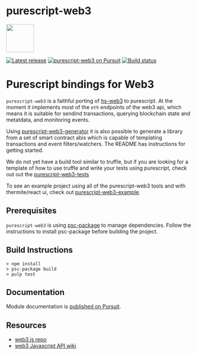 # purescript-web3
<img src=https://github.com/f-o-a-m/purescript-web3/blob/master/purescript-web3-logo.png width="75">


[![Latest release](http://img.shields.io/github/release/f-o-a-m/purescript-web3.svg?branch=master)](https://github.com/f-o-a-m/purescript-web3/releases)
[![purescript-web3 on Pursuit](https://pursuit.purescript.org/packages/purescript-web3/badge)](https://pursuit.purescript.org/packages/purescript-web3)
[![Build status](https://travis-ci.org/f-o-a-m/purescript-web3.svg?branch=master)](https://travis-ci.org/f-o-a-m/purescript-web3?branch=master)

# Purescript bindings for Web3

`purescript-web3` is a faithful porting of [hs-web3](https://github.com/airalab/hs-web3) to purescript. At the moment it implements most of the `eth` endpoints of the web3 api, which means it is suitable for sendind transactions, querying blockchain state and metatdata, and monitoring events.

Using [purescript-web3-generator](https://github.com/f-o-a-m/purescript-web3-generator) it is also possible to generate a library from a set of smart contract abis which is capable of templating transactions and event filters/watchers. The README has instructions for getting started.

We do not yet have a build tool similar to truffle, but if you are looking for a template of how to use truffle and write your tests using purescript, check out out the [purescript-web3-tests](https://github.com/f-o-a-m/purescript-web3-tests)

To see an example project using all of the purescript-web3 tools and with thermite/react ui, check out [purescript-web3-example](https://github.com/f-o-a-m/purescript-web3-example).

## Prerequisites
`purescript-web3` is using [psc-package](https://github.com/purescript/psc-package) to manage dependencies. Follow the instructions to install psc-package before building the project.


## Build Instructions
```
> npm install
> psc-package build
> pulp test
```

## Documentation

Module documentation is [published on Pursuit](http://pursuit.purescript.org/packages/purescript-web3).

## Resources
 
 - [web3.js repo](https://github.com/ethereum/web3.js)
 - [web3 Javascript API wiki](https://github.com/ethereum/wiki/wiki/JavaScript-API)
